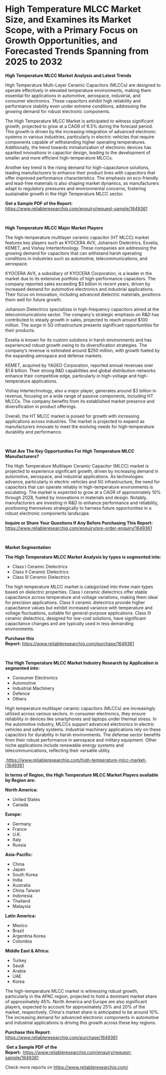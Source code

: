 <p><h1>High Temperature MLCC Market Size, and Examines its Market Scope, with a Primary Focus on Growth Opportunities, and Forecasted Trends Spanning from 2025 to 2032</h1></p><p><strong>High Temperature MLCC Market Analysis and Latest Trends</strong></p>
<p><p>High Temperature Multi-Layer Ceramic Capacitors (MLCCs) are designed to operate effectively in elevated temperature environments, making them essential for applications in automotive, aerospace, industrial, and consumer electronics. These capacitors exhibit high reliability and performance stability even under extreme conditions, addressing the growing demand for robust electronic components.</p><p>The High Temperature MLCC Market is anticipated to witness significant growth, projected to grow at a CAGR of 6.5% during the forecast period. This growth is driven by the increasing integration of advanced electronic systems in various industries, particularly in electric vehicles that require components capable of withstanding higher operating temperatures. Additionally, the trend towards miniaturization of electronic devices has sparked innovations in capacitor design, leading to the development of smaller and more efficient high-temperature MLCCs.</p><p>Another key trend is the rising demand for high-capacitance solutions, leading manufacturers to enhance their product lines with capacitors that offer improved performance characteristics. The emphasis on eco-friendly and lead-free materials is also shaping market dynamics, as manufacturers adapt to regulatory pressures and environmental concerns, fostering sustainable growth in the High Temperature MLCC sector.</p></p>
<p><strong>Get a Sample PDF of the Report:&nbsp;</strong> <a href="https://www.reliableresearchiq.com/enquiry/request-sample/1649361?utm_campaign=2739&utm_medium=2&utm_source=Github&utm_content=ia&utm_term=26032025&utm_id=high-temperature-mlcc">https://www.reliableresearchiq.com/enquiry/request-sample/1649361</a></p>
<p>&nbsp;</p>
<p><strong>High Temperature MLCC Major Market Players</strong></p>
<p><p>The high-temperature multilayer ceramic capacitor (HT MLCC) market features key players such as KYOCERA AVX, Johanson Dielectrics, Exxelia, KEMET, and Vishay Intertechnology. These companies are addressing the growing demand for capacitors that can withstand harsh operating conditions in industries such as automotive, telecommunications, and aerospace.</p><p>KYOCERA AVX, a subsidiary of KYOCERA Corporation, is a leader in the market due to its extensive portfolio of high-performance capacitors. The company reported sales exceeding $3 billion in recent years, driven by increased demand for automotive electronics and industrial applications. Their focus on innovation, including advanced dielectric materials, positions them well for future growth.</p><p>Johanson Dielectrics specializes in high-frequency capacitors aimed at the telecommunications sector. The company's strategic emphasis on R&D has contributed to steady growth in sales, projected to reach around $100 million. The surge in 5G infrastructure presents significant opportunities for their products.</p><p>Exxelia is known for its custom solutions in harsh environments and has experienced robust growth owing to its diversification strategies. The company’s revenue is estimated around $250 million, with growth fueled by the expanding aerospace and defense markets.</p><p>KEMET, acquired by YAGEO Corporation, reported annual revenues over $1.6 billion. Their strong R&D capabilities and global distribution networks enhance their competitive edge, particularly in high-voltage and high-temperature applications.</p><p>Vishay Intertechnology, also a major player, generates around $3 billion in revenue, focusing on a wide range of passive components, including HT MLCCs. The company benefits from its established market presence and diversification in product offerings.</p><p>Overall, the HT MLCC market is poised for growth with increasing applications across industries. The market is projected to expand as manufacturers innovate to meet the evolving needs for high-temperature durability and performance.</p></p>
<p>&nbsp;</p>
<p><strong>What Are The Key Opportunities For High Temperature MLCC Manufacturers?</strong></p>
<p><p>The High Temperature Multilayer Ceramic Capacitor (MLCC) market is projected to experience significant growth, driven by increasing demand in automotive, aerospace, and industrial applications. As technologies advance, particularly in electric vehicles and 5G infrastructure, the need for capacitors that can operate reliably in high-temperature environments is escalating. The market is expected to grow at a CAGR of approximately 10% through 2028, fueled by innovations in materials and design. Notably, manufacturers are investing in R&D to enhance performance and reliability, positioning themselves strategically to harness future opportunities in a robust electronic components landscape.</p></p>
<p><strong>Inquire or Share Your Questions If Any Before Purchasing This Report:</strong> <a href="https://www.reliableresearchiq.com/enquiry/pre-order-enquiry/1649361?utm_campaign=2739&utm_medium=2&utm_source=Github&utm_content=ia&utm_term=26032025&utm_id=high-temperature-mlcc">https://www.reliableresearchiq.com/enquiry/pre-order-enquiry/1649361</a></p>
<p>&nbsp;</p>
<p><strong>Market Segmentation</strong></p>
<p><strong>The High Temperature MLCC Market Analysis by types is segmented into:</strong></p>
<p><ul><li>Class I Ceramic Dielectrics</li><li>Class II Ceramic Dielectrics</li><li>Class III Ceramic Dielectrics</li></ul></p>
<p><p>The high temperature MLCC market is categorized into three main types based on dielectric properties. Class I ceramic dielectrics offer stable capacitance across temperature and voltage variations, making them ideal for precision applications. Class II ceramic dielectrics provide higher capacitance values but exhibit increased variance with temperature and voltage fluctuations, suitable for general-purpose applications. Class III ceramic dielectrics, designed for low-cost solutions, have significant capacitance changes and are typically used in less demanding environments.</p></p>
<p><strong>Purchase this Report:&nbsp;</strong><a href="https://www.reliableresearchiq.com/purchase/1649361?utm_campaign=2739&utm_medium=2&utm_source=Github&utm_content=ia&utm_term=26032025&utm_id=high-temperature-mlcc">https://www.reliableresearchiq.com/purchase/1649361</a></p>
<p>&nbsp;</p>
<p><strong>The High Temperature MLCC Market Industry Research by Application is segmented into:</strong></p>
<p><ul><li>Consumer Electronics</li><li>Automotive</li><li>Industrial Machinery</li><li>Defence</li><li>Others</li></ul></p>
<p><p>High temperature multilayer ceramic capacitors (MLCCs) are increasingly utilized across various sectors. In consumer electronics, they ensure reliability in devices like smartphones and laptops under thermal stress. In the automotive industry, MLCCs support advanced electronics in electric vehicles and safety systems. Industrial machinery applications rely on these capacitors for durability in harsh environments. The defense sector benefits from their robust performance in aerospace and military equipment. Other niche applications include renewable energy systems and telecommunications, reflecting their versatile utility.</p></p>
<p><a href="https://www.reliableresearchiq.com/high-temperature-mlcc-market-r1649361?utm_campaign=2739&utm_medium=2&utm_source=Github&utm_content=ia&utm_term=26032025&utm_id=high-temperature-mlcc">&nbsp;https://www.reliableresearchiq.com/high-temperature-mlcc-market-r1649361</a></p>
<p><strong>In terms of Region, the High Temperature MLCC Market Players available by Region are:</strong></p>
<p>
    <p> <strong> North America: </strong>
        <ul>
            <li>United States</li>
            <li>Canada</li>
        </ul>
        </p> 
    <p> <strong> Europe: </strong>
        <ul>
            <li>Germany</li>
            <li>France</li>
            <li>U.K.</li>
            <li>Italy</li>
            <li>Russia</li>
        </ul>
        </p> 
    <p> <strong> Asia-Pacific: </strong>
        <ul>
            <li>China</li>
            <li>Japan</li>
            <li>South Korea</li>
            <li>India</li>
            <li>Australia</li>
            <li>China Taiwan</li>
            <li>Indonesia</li>
            <li>Thailand</li>
            <li>Malaysia</li>
        </ul>
        </p> 
    <p> <strong> Latin America: </strong>
        <ul>
            <li>Mexico</li>
            <li>Brazil</li>
            <li>Argentina Korea</li>
            <li>Colombia</li>
        </ul>
        </p> 
    <p> <strong> Middle East & Africa: </strong>
        <ul>
            <li>Turkey</li>
            <li>Saudi</li>
            <li>Arabia</li>
            <li>UAE</li>
            <li>Korea</li>
        </ul>
    </p>
    </p>
<p><p>The high-temperature MLCC market is witnessing robust growth, particularly in the APAC region, projected to hold a dominant market share of approximately 45%. North America and Europe are also significant players, expected to account for approximately 25% and 20% of the market, respectively. China's market share is anticipated to be around 10%. The increasing demand for advanced electronic components in automotive and industrial applications is driving this growth across these key regions.</p></p>
<p><strong>Purchase this Report: </strong><a href="https://www.reliableresearchiq.com/purchase/1649361?utm_campaign=2739&utm_medium=2&utm_source=Github&utm_content=ia&utm_term=26032025&utm_id=high-temperature-mlcc">https://www.reliableresearchiq.com/purchase/1649361</a></p>
<p>&nbsp;<strong>Get a Sample PDF of the Report:&nbsp;&nbsp;</strong><a href="https://www.reliableresearchiq.com/enquiry/request-sample/1649361?utm_campaign=2739&utm_medium=2&utm_source=Github&utm_content=ia&utm_term=26032025&utm_id=high-temperature-mlcc">https://www.reliableresearchiq.com/enquiry/request-sample/1649361</a></p>
<p><strong></strong></p>
<p>Check more reports on <a href="https://www.reliableresearchiq.com/?utm_campaign=2739&utm_medium=2&utm_source=Github&utm_content=ia&utm_term=26032025&utm_id=high-temperature-mlcc">https://www.reliableresearchiq.com/</a></p>